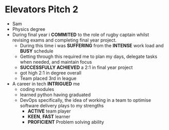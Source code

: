 # Elevators Pitch 2

- Sam
- Physics degree
- During final year i **COMMITED** to the role of rugby captain whilst revising exams and completing final year project.
  - During this time i was **SUFFERING** from the **INTENSE** work load and **BUSY** schedule
  - Getting through this required me to plan my days, delegate tasks when needed, and maintain focus
  - **SUCCESSFULLY ACHIEVED** a 2:1 in final year project
  - got high 2:1 in degree overall
  - Team placed 3rd in league
- A career in tech **INTRIGUED** me
  - coding modules
  - learned python having graduated
  - DevOps specifically, the idea of working in a team to optimise software delivery plays to my strengths
    - **ACTIVE** team player
    - **KEEN**, **FAST** learner
    - **PROFICIENT** Problem solving ability
